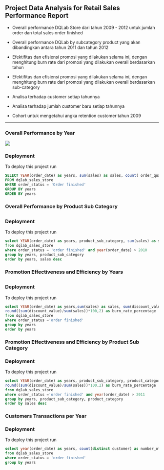 
## Project Data Analysis for Retail Sales Performance Report

- Overall performance DQLab Store dari tahun 2009 - 2012 untuk jumlah order dan total sales order finished

- Overall performance DQLab by subcategory product yang akan dibandingkan antara tahun 2011 dan tahun 2012

 

- Efektifitas dan efisiensi promosi yang dilakukan selama ini, dengan menghitung burn rate dari promosi yang dilakukan overall berdasarkan tahun

- Efektifitas dan efisiensi promosi yang dilakukan selama ini, dengan menghitung burn rate dari promosi yang dilakukan overall berdasarkan sub-category


- Analisa terhadap customer setiap tahunnya

- Analisa terhadap jumlah customer baru setiap tahunnya

- Cohort untuk mengetahui angka retention customer tahun 2009

---

### Overall Performance by Year

<img src="own-project/SQL/ProjectDataAnalysisforRetailSalesPerformanceReport/img/Capture.jpg">



### Deployment

To deploy this project run

```sql
SELECT YEAR(order_date) as years, sum(sales) as sales, count( order_quantity) as number_of_order
FROM dqlab_sales_store
WHERE order_status = 'Order finished'
GROUP BY years
ORDER BY years 
```

### Overall Performance by Product Sub Category

##

### Deployment

To deploy this project run

```sql
select YEAR(order_date) as years, product_sub_category, sum(sales) as sales
from dqlab_sales_store
where order_status = 'order finished' and year(order_date) > 2010
group by years, product_sub_category
order by years, sales desc
```

### Promotion Effectiveness and Efficiency by Years

##

### Deployment

To deploy this project run

```sql
select YEAR(order_date) as years,sum(sales) as sales, sum(discount_value) as promotion_value,
round((sum(discount_value)/sum(sales))*100,2) as burn_rate_percentage
from dqlab_sales_store
where order_status ='order finished'
group by years
order by years
```

### Promotion Effectiveness and Efficiency by Product Sub Category

### Deployment

To deploy this project run

```sql
select YEAR(order_date) as years, product_sub_category, product_category, sum(sales) as sales, sum(discount_value) as promotion_value,
round((sum(discount_value)/sum(sales))*100,2) as burn_rate_percentage
from dqlab_sales_store
where order_status ='order finished' and year(order_date) > 2011
group by years, product_sub_category, product_category
order by sales desc
```

### Customers Transactions per Year

### Deployment

To deploy this project run

```sql
select year(order_date) as years, count(distinct customer) as number_of_customer
from dqlab_sales_store
where order_status = 'order finished'
group by years
```
